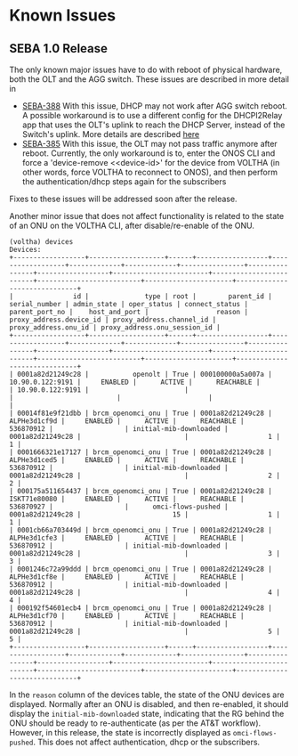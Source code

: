 # Known Issues

## SEBA 1.0 Release

The only known major issues have to do with reboot of physical hardware, both
the OLT and the AGG switch. These issues are described in more detail in

* [SEBA-388](https://jira.opencord.org/browse/SEBA-388)
   With this issue, DHCP may not work after AGG switch reboot. A possible workaround is to use a different config for the DHCPl2Relay app that uses the OLT's uplink to reach the DHCP Server, instead of the Switch's uplink. More details are described [here](troubleshoot/no-dhcp.md)
* [SEBA-385](https://jira.opencord.org/browse/SEBA-385)
   With this issue, the OLT may not pass traffic anymore after reboot. Currently, the only workaround is to, enter the ONOS CLI and force a 'device-remove <&lt;device-id>' for the device from VOLTHA (in other words, force VOLTHA to reconnect to ONOS), and then perform the authentication/dhcp steps again for the subscribers

Fixes to these issues will be addressed soon after the release.

Another minor issue that does not affect functionality is related to the state of an ONU on the VOLTHA CLI, after disable/re-enable of the ONU.

```shell
(voltha) devices
Devices:
+------------------+-------------------+------+------------------+------------------+-------------+-------------+----------------+----------------+------------------+------------------------+-------------------------+--------------------------+----------------------+------------------------------+
|               id |              type | root |        parent_id |    serial_number | admin_state | oper_status | connect_status | parent_port_no |    host_and_port |                 reason | proxy_address.device_id | proxy_address.channel_id | proxy_address.onu_id | proxy_address.onu_session_id |
+------------------+-------------------+------+------------------+------------------+-------------+-------------+----------------+----------------+------------------+------------------------+-------------------------+--------------------------+----------------------+------------------------------+
| 0001a82d21249c28 |           openolt | True | 000100000a5a007a | 10.90.0.122:9191 |     ENABLED |      ACTIVE |      REACHABLE |                | 10.90.0.122:9191 |                        |                         |                          |                      |                              |
| 00014f81e9f21dbb | brcm_openomci_onu | True | 0001a82d21249c28 |     ALPHe3d1cf9d |     ENABLED |      ACTIVE |      REACHABLE |      536870912 |                  | initial-mib-downloaded |        0001a82d21249c28 |                          |                    1 |                            1 |
| 0001666321e17127 | brcm_openomci_onu | True | 0001a82d21249c28 |     ALPHe3d1ced5 |     ENABLED |      ACTIVE |      REACHABLE |      536870912 |                  | initial-mib-downloaded |        0001a82d21249c28 |                          |                    2 |                            2 |
| 000175a511654437 | brcm_openomci_onu | True | 0001a82d21249c28 |     ISKT71e80080 |     ENABLED |      ACTIVE |      REACHABLE |      536870927 |                  |      omci-flows-pushed |        0001a82d21249c28 |                       15 |                    1 |                            1 |
| 0001cb66a703449d | brcm_openomci_onu | True | 0001a82d21249c28 |     ALPHe3d1cfe3 |     ENABLED |      ACTIVE |      REACHABLE |      536870912 |                  | initial-mib-downloaded |        0001a82d21249c28 |                          |                    3 |                            3 |
| 0001246c72a99ddd | brcm_openomci_onu | True | 0001a82d21249c28 |     ALPHe3d1cf8e |     ENABLED |      ACTIVE |      REACHABLE |      536870912 |                  | initial-mib-downloaded |        0001a82d21249c28 |                          |                    4 |                            4 |
| 000192f54601ecb4 | brcm_openomci_onu | True | 0001a82d21249c28 |     ALPHe3d1cf70 |     ENABLED |      ACTIVE |      REACHABLE |      536870912 |                  | initial-mib-downloaded |        0001a82d21249c28 |                          |                    5 |                            5 |
+------------------+-------------------+------+------------------+------------------+-------------+-------------+----------------+----------------+------------------+------------------------+-------------------------+--------------------------+----------------------+------------------------------+
```

In the `reason` column of the devices table, the state of the ONU devices are displayed. Normally after an ONU is disabled, and then re-enabled, it should display the `initial-mib-downloaded` state, indicating that the RG behind the ONU should be ready to re-authenticate (as per the AT&T workflow). However, in this release, the state is incorrectly displayed as `omci-flows-pushed`. This does not affect authentication, dhcp or the subscribers.
